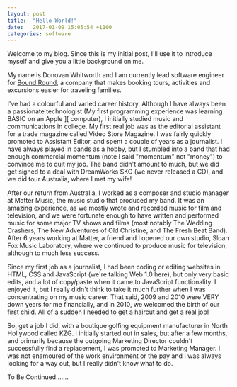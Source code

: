 ```yaml
---
layout: post
title:  "Hello World!"
date:   2017-01-09 15:05:54 +1100
categories: software
---
```

Welcome to my blog. Since this is my initial post, I'll use it to introduce myself and give you a little background on me.

My name is Donovan Whitworth and I am currently lead software engineer for [Bound Round](https://www.boundround.com), a company that makes booking tours, activities and excursions easier for traveling families.

I've had a colourful and varied career history. Although I have always been a passionate technologist (My first programming experience was learning BASIC on an Apple ][ computer), I initially studied music and communications in college. My first real job was as the editorial assistant for a trade magazine called Video Store Magazine. I was fairly quickly promoted to Assistant Editor, and spent a couple of years as a journalist. I have always played in bands as a hobby, but I stumbled into a band that had enough commercial momentum (note I said "momentum" not "money") to convince me to quit my job. The band didn't amount to much, but we did get signed to a deal with DreamWorks SKG (we never released a CD), and we did tour Australia, where I met my wife!

After our return from Australia, I worked as a composer and studio manager at Matter Music, the music studio that produced my band. It was an amazing experience, as we mostly wrote and recorded music for film and television, and we were fortunate enough to have written and performed music for some major TV shows and films (most notably The Wedding Crashers, The New Adventures of Old Christine, and The Fresh Beat Band). After 6 years working at Matter, a friend and I opened our own studio, Sloan Fox Music Laboratory, where we continued to produce music for television, although to much less success.

Since my first job as a journalist, I had been coding or editing websites in HTML, CSS and JavaScript (we're talking Web 1.0 here), but only very basic edits, and a lot of copy/paste when it came to JavaScript functionality. I enjoyed it, but I really didn't think to take it much further when I was concentrating on my music career. That said, 2009 and 2010 were VERY down years for me financially, and in 2010, we welcomed the birth of our first child. All of a sudden I needed to get a haircut and get a real job!

So, get a job I did, with a boutique golfing equipment manufacturer in North Hollywood called KZG. I initially started out in sales, but after a few months, and primarily because the outgoing Marketing Director couldn't successfully find a replacement, I was promoted to Marketing Manager. I was not enamoured of the work environment or the pay and I was always looking for a way out, but I really didn't know what to do.

To Be Continued.......
